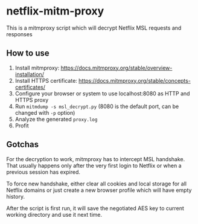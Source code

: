 # netflix-mitm-proxy

This is a mitmproxy script which will decrypt Netflix MSL requests and responses

## How to use

1. Install mitmproxy: https://docs.mitmproxy.org/stable/overview-installation/
2. Install HTTPS certificate: https://docs.mitmproxy.org/stable/concepts-certificates/
3. Configure your browser or system to use localhost:8080 as HTTP and HTTPS proxy
4. Run `mitmdump -s msl_decrypt.py` (8080 is the default port, can be changed with `-p` option)
5. Analyze the generated `proxy.log`
6. Profit

## Gotchas

For the decryption to work, mitmproxy has to intercept MSL handshake.
That usually happens only after the very first login to Netflix
or when a previous session has expired.

To force new handshake, either clear all cookies and local storage for all Netflix domains
or just create a new browser profile which will have empty history.

After the script is first run, it will save the negotiated AES key
to current working directory and use it next time.
